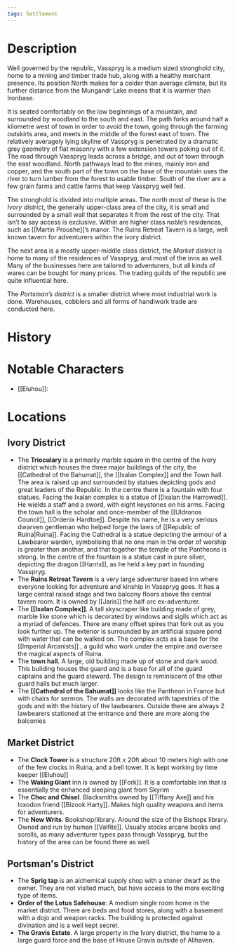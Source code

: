 ```yaml
---
tags: Settlement
---
```

# Description
Well governed by the republic, Vasspryg is a medium sized stronghold city, home to a mining and timber trade hub, along with a healthy merchant presence. Its position North makes for a colder than average climate, but its further distance from the Mungandr Lake means that it is warmer than Ironbase.

It is seated comfortably on the low beginnings of a mountain, and surrounded by woodland to the south and east. The path forks around half a kilometre west of town in order to avoid the town, going through the farming outskirts area, and meets in the middle of the forest east of town. The relatively averagely lying skyline of Vasspryg is penetrated by a dramatic grey geometry of flat masonry with a few extension towers poking out of it. The road through Vasspryg leads across a bridge, and out of town through the east woodland. North pathways lead to the mines, mainly iron and copper, and the south part of the town on the base of the mountain uses the river to turn lumber from the forest to usable timber. South of the river are a few grain farms and cattle farms that keep Vasspryg well fed.

The stronghold is divided into multiple areas. The north most of these is the *Ivory district*, the generally upper-class area of the city, it is small and surrounded by a small wall that separates it from the rest of the city. That isn’t to say access is exclusive. Within are higher class noble’s residences, such as [[Martin Proushe]]’s manor. The Ruins Retreat Tavern is a large, well known tavern for adventurers within the ivory district.

The next area is a mostly upper-middle class district, the *Market district* is home to many of the residences of Vasspryg, and most of the inns as well. Many of the businesses here are tailored to adventurers, but all kinds of wares can be bought for many prices. The trading guilds of the republic are quite influential here. 

The *Portsman’s district* is a smaller district where most industrial work is done. Warehouses, cobblers and all forms of handiwork trade are conducted here.
# History

# Notable Characters
- [[Eluhou]]: 

# Locations
## Ivory District
- The **Trioculary** is a primarily marble square in the centre of the Ivory district which houses the three major buildings of the city, the [[Cathedral of the Bahumat]], the [[Ixalan Complex]] and the Town hall. The area is raised up and surrounded by statues depicting gods and great leaders of the Republic. In the centre there is a fountain with four statues. Facing the Ixalan complex is a statue of [[Ixalan the Harrowed]]. He wields a staff and a sword, with eight keystones on his arms. Facing the town hall is the scholar and once-member of the [[Uldronos Council]], [[Ordenix Hardtoe]]. Despite his name, he is a very serious dwarven gentleman who helped forge the laws of [[Republic of Ruina|Ruina]]. Facing the Cathedral is a statue depicting the armour of a Lawbearer warden, symbolising that no one man in the order of worship is greater than another, and that together the temple of the Pantheons is strong. In the centre of the fountain is a statue cast in pure silver, depicting the dragon [[Harrix]], as he held a key part in founding Vasspryg.
- The **Ruins Retreat Tavern** is a very large adventurer based inn where everyone looking for adventure and kinship in Vasspryg goes. It has a large central raised stage and two balcony floors above the central tavern room. It is owned by [[Jaris]] the half orc ex-adventurer.
- The **[[Ixalan Complex]]**. A tall skyscraper like building made of grey, marble like stone which is decorated by windows and sigils which act as a myriad of defences. There are many offset spires that fork out as you look further up. The exterior is surrounded by an artificial square pond with water that can be walked on. The complex acts as a base for the [[Imperial Arcanists]] , a guild who work under the empire and oversee the magical aspects of Ruina.
- The **town hall.** A large, old building made up of stone and dark wood. This building houses the guard and is a base for all of the guard captains and the guard steward. The design is reminiscent of the other guard halls but much larger.
- The **[[Cathedral of the Bahumat]]** looks like the Pantheon in France but with chairs for sermon. The walls are decorated with tapestries of the gods and with the history of the lawbearers. Outside there are always 2 lawbearers stationed at the entrance and there are more along the balconies

## Market District
- The **Clock Tower** is a structure 20ft x 20ft about 10 meters high with one of the few clocks in Ruina, and a bell tower. It is kept working by time keeper [[Eluhou]]
- The **Waking Giant** inn is owned by [[Fork]]. It is a comfortable inn that is essentially the enhanced sleeping giant from Skyrim
- The **Choc and Chisel**. Blacksmiths owned by [[Tiffany Axe]] and his loxodon friend [[Bizook Harty]]. Makes high quality weapons and items for adventurers.
- The **New Writs**. Bookshop/library. Around the size of the Bishops library. Owned and run by human [[Valfite]]. Usually stocks arcane books and scrolls, as many adventurer types pass through Vasspryg, but the history of the area can be found there as well.
## Portsman's District
- The **Sprig tap** is an alchemical supply shop with a stoner dwarf as the owner. They are not visited much, but have access to the more exciting type of items.
- **Order of the Lotus Safehouse**: A medium single room home in the market district. There are beds and food stores, along with a basement with a dojo and weapon racks. The building is protected against divination and is a well kept secret.
- **The Gravis Estate**. A large property in the Ivory district, the home to a large guard force and the base of House Gravis outside of Allhaven.